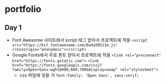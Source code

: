 # portfolio

## Day 1

- Font Awesome 사이트에서 script 태그 받아서 프로젝트에 적용
  `<script src="https://kit.fontawesome.com/0ada50511e.js" crossorigin="anonymous"></script>`
- Google Fonts에서 무료 폰트 받아서 프로젝트에 적용
  `<link rel="preconnect" href="https://fonts.gstatic.com">`
  `<link href="https://fonts.googleapis.com/css2?family=Open+Sans:wght@400;600;700&display=swap" rel="stylesheet">`
  - css 파일에 넣을 거 `font-family: 'Open Sans', sans-serif;`
